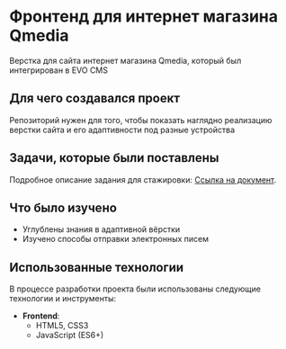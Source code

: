 # Фронтенд для интернет магазина Qmedia

Верстка для сайта интернет магазина Qmedia, который был интегрирован в EVO CMS


## Для чего создавался проект

Репозиторий нужен для того, чтобы показать  наглядно реализацию верстки сайта и его адаптивности под разные устройства

## Задачи, которые были поставлены

Подробное описание задания для стажировки: <a href="https://docs.google.com/document/d/1slMSq3I_tassZb6mTta0ljdpQlvRfcmS3wWYlA4zpVY/edit?usp=sharing" target="_blank">Ссылка на документ</a>.

## Что было изучено

- Углублены знания в адаптивной вёрстки
- Изучено способы отправки электронных писем


## Использованные технологии

В процессе разработки проекта были использованы следующие технологии и инструменты:

- **Frontend**:
  - HTML5, CSS3
  - JavaScript (ES6+)
